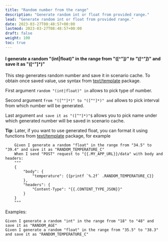 ```yaml
---
title: "Random number from the range"
description: "Generate random int or float from provided range."
lead: "Generate random int or float from provided range."
date: 2023-03-27T08:48:57+00:00
lastmod: 2023-03-27T08:48:57+00:00
draft: false
weight: 100
toc: true
---
```


#### I generate a random "(int|float)" in the range from "([^"]*)" to "([^"]*)" and save it as "([^"]*)"
This step generates random number and save it in scenario cache. To obtain once saved value, use syntax from [text/template](https://pkg.go.dev/text/template) package.

First argument `random "(int|float)" in` allows to pick type of number.

Second argument `from "([^"]*)" to "([^"]*)" and` allows to pick interval from which number will be generated.

Last argument `and save it as "([^"]*)"$` allows you to pick name under which generated number will be saved in scenario cache.

**Tip**: Later, if you want to use generated float, you can format it using functions from [text/template](https://pkg.go.dev/text/template#hdr-Functions) package, for example
```gherkin
    Given I generate a random "float" in the range from "34.5" to "39.4" and save it as "RANDOM_TEMPERATURE_C"
    When I send "POST" request to "{{.MY_APP_URL}}/data" with body and headers:
    """
    {
        "body": {
            "temperature": {{printf `%.2f` .RANDOM_TEMPERATURE_C}}
        },
        "headers": {
            "Content-Type": "{{.CONTENT_TYPE_JSON}}"
        }
    }
    """
```

Examples:
```gherkin
Given I generate a random "int" in the range from "18" to "48" and save it as "RANDOM_AGE"
Given I generate a random "float" in the range from "35.5" to "38.3" and save it as "RANDOM_TEMPERATURE_C"
```